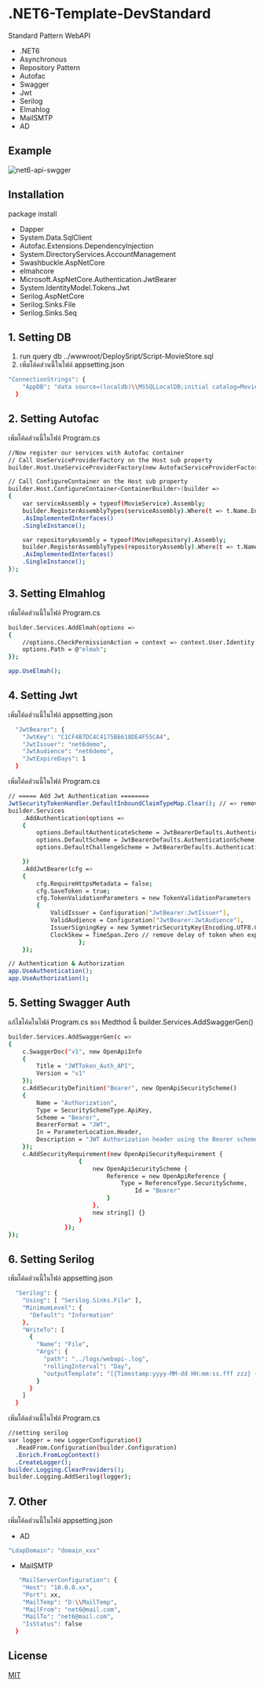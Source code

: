 # .NET6-Template-DevStandard

Standard Pattern WebAPI
- .NET6
- Asynchronous
- Repository Pattern
- Autofac
- Swagger
- Jwt
- Serilog
- Elmahlog
- MailSMTP
- AD

## Example
![net6-api-swgger](/net6_template_devstandard_api/wwwroot/Img/Swagger.JPG)

## Installation

package install
- Dapper
- System.Data.SqlClient
- Autofac.Extensions.DependencyInjection
- System.DirectoryServices.AccountManagement
- Swashbuckle.AspNetCore
- elmahcore
- Microsoft.AspNetCore.Authentication.JwtBearer
- System.IdentityModel.Tokens.Jwt
- Serilog.AspNetCore
- Serilog.Sinks.File
- Serilog.Sinks.Seq

## 1. Setting DB
1. run query db ../wwwroot/DeploySript/Script-MovieStore.sql
2. เพิ่มโค้ดส่วนนี้ในไฟล์ appsetting.json
```bash
"ConnectionStrings": {
    "AppDB": "data source=(localdb)\\MSSQLLocalDB;initial catalog=MovieStore;Integrated Security=True;"
  }
```
## 2. Setting Autofac
เพิ่มโค้ดส่วนนี้ในไฟล์ Program.cs
```bash
//Now register our services with Autofac container
// Call UseServiceProviderFactory on the Host sub property 
builder.Host.UseServiceProviderFactory(new AutofacServiceProviderFactory());

// Call ConfigureContainer on the Host sub property 
builder.Host.ConfigureContainer<ContainerBuilder>(builder =>
{
    var serviceAssembly = typeof(MovieService).Assembly;
    builder.RegisterAssemblyTypes(serviceAssembly).Where(t => t.Name.EndsWith("Service"))
    .AsImplementedInterfaces()
    .SingleInstance();

    var repositoryAssembly = typeof(MovieRepository).Assembly;
    builder.RegisterAssemblyTypes(repositoryAssembly).Where(t => t.Name.EndsWith("Repository"))
    .AsImplementedInterfaces()
    .SingleInstance();
});
```
## 3. Setting Elmahlog
เพิ่มโค้ดส่วนนี้ในไฟล์ Program.cs
```bash
builder.Services.AddElmah(options =>
{
    //options.CheckPermissionAction = context => context.User.Identity.IsAuthenticated;
    options.Path = @"elmah";
});
```
```bash
app.UseElmah();
```
## 4. Setting Jwt
เพิ่มโค้ดส่วนนี้ในไฟล์ appsetting.json
```bash
  "JwtBearer": {
    "JwtKey": "C1CF4B7DC4C4175B6618DE4F55CA4",
    "JwtIssuer": "net6demo",
    "JwtAudience": "net6demo",
    "JwtExpireDays": 1
  }
```
เพิ่มโค้ดส่วนนี้ในไฟล์ Program.cs
```bash
// ===== Add Jwt Authentication ========
JwtSecurityTokenHandler.DefaultInboundClaimTypeMap.Clear(); // => remove default claims
builder.Services
    .AddAuthentication(options =>
    {
        options.DefaultAuthenticateScheme = JwtBearerDefaults.AuthenticationScheme;
        options.DefaultScheme = JwtBearerDefaults.AuthenticationScheme;
        options.DefaultChallengeScheme = JwtBearerDefaults.AuthenticationScheme;

    })
    .AddJwtBearer(cfg =>
    {
        cfg.RequireHttpsMetadata = false;
        cfg.SaveToken = true;
        cfg.TokenValidationParameters = new TokenValidationParameters
        {
            ValidIssuer = Configuration["JwtBearer:JwtIssuer"],
            ValidAudience = Configuration["JwtBearer:JwtAudience"],
            IssuerSigningKey = new SymmetricSecurityKey(Encoding.UTF8.GetBytes(Configuration["JwtBearer:JwtKey"])),
            ClockSkew = TimeSpan.Zero // remove delay of token when expire
                    };
    });
```
```bash
// Authentication & Authorization
app.UseAuthentication();
app.UseAuthorization();
```
## 5. Setting Swagger Auth
แก้ไขโค้ดในไฟล์ Program.cs ของ Medthod นี้ builder.Services.AddSwaggerGen()
```bash
builder.Services.AddSwaggerGen(c =>
{
    c.SwaggerDoc("v1", new OpenApiInfo
    {
        Title = "JWTToken_Auth_API",
        Version = "v1"
    });
    c.AddSecurityDefinition("Bearer", new OpenApiSecurityScheme()
    {
        Name = "Authorization",
        Type = SecuritySchemeType.ApiKey,
        Scheme = "Bearer",
        BearerFormat = "JWT",
        In = ParameterLocation.Header,
        Description = "JWT Authorization header using the Bearer scheme. \r\n\r\n Enter 'Bearer' [space] and then your token in the text input below.\r\n\r\nExample: \"Bearer 1safsfsdfdfd\"",
    });
    c.AddSecurityRequirement(new OpenApiSecurityRequirement {
                    {
                        new OpenApiSecurityScheme {
                            Reference = new OpenApiReference {
                                Type = ReferenceType.SecurityScheme,
                                    Id = "Bearer"
                            }
                        },
                        new string[] {}
                    }
                });
});
```

## 6. Setting Serilog
เพิ่มโค้ดส่วนนี้ในไฟล์ appsetting.json
```bash
  "Serilog": {
    "Using": [ "Serilog.Sinks.File" ],
    "MinimumLevel": {
      "Default": "Information"
    },
    "WriteTo": [
      {
        "Name": "File",
        "Args": {
          "path": "../logs/webapi-.log",
          "rollingInterval": "Day",
          "outputTemplate": "[{Timestamp:yyyy-MM-dd HH:mm:ss.fff zzz} {CorrelationId} {Level:u3}] {Username} {Message:lj}{NewLine}{Exception}"
        }
      }
    ]
  }
```
เพิ่มโค้ดส่วนนี้ในไฟล์ Program.cs
```bash
//setting serilog
var logger = new LoggerConfiguration()
  .ReadFrom.Configuration(builder.Configuration)
  .Enrich.FromLogContext()
  .CreateLogger();
builder.Logging.ClearProviders();
builder.Logging.AddSerilog(logger);
```

## 7. Other
เพิ่มโค้ดส่วนนี้ในไฟล์ appsetting.json
- AD
```bash
"LdapDomain": "domain_xxx"
```
- MailSMTP
```bash
   "MailServerConfiguration": {
    "Host": "10.0.0.xx",
    "Port": xx,
    "MailTemp": "D:\\MailTemp",
    "MailFrom": "net6@mail.com",
    "MailTo": "net6@mail.com",
    "IsStatus": false
  }
```

## License
[MIT](https://choosealicense.com/licenses/mit/)